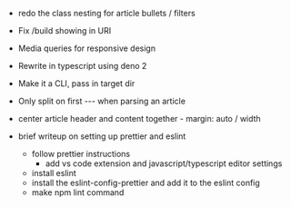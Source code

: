 - redo the class nesting for article bullets / filters
- Fix /build showing in URI
- Media queries for responsive design
- Rewrite in typescript using deno 2
- Make it a CLI, pass in target dir
- Only split on first --- when parsing an article
- center article header and content together - margin: auto / width

- brief writeup on setting up prettier and eslint
  - follow prettier instructions
    - add vs code extension and javascript/typescript editor settings
  - install eslint
  - install the eslint-config-prettier and add it to the eslint config
  - make npm lint command
